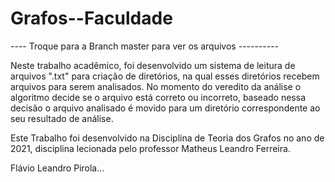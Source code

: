 # Grafos--Faculdade

---- Troque para a Branch master para ver os arquivos ----------

Neste trabalho acadêmico, foi desenvolvido um sistema de leitura de arquivos ".txt" para criação de diretórios, na qual esses diretórios recebem arquivos para serem analisados. No momento do veredito da análise o algoritmo decide se o arquivo está correto ou incorreto, baseado nessa decisão o arquivo analisado é movido para um diretório correspondente ao seu resultado de análise. 

 Este Trabalho foi desenvolvido na Disciplina de Teoria dos Grafos no ano de 2021, disciplina lecionada pelo professor Matheus Leandro Ferreira.


Flávio Leandro Pirola...
